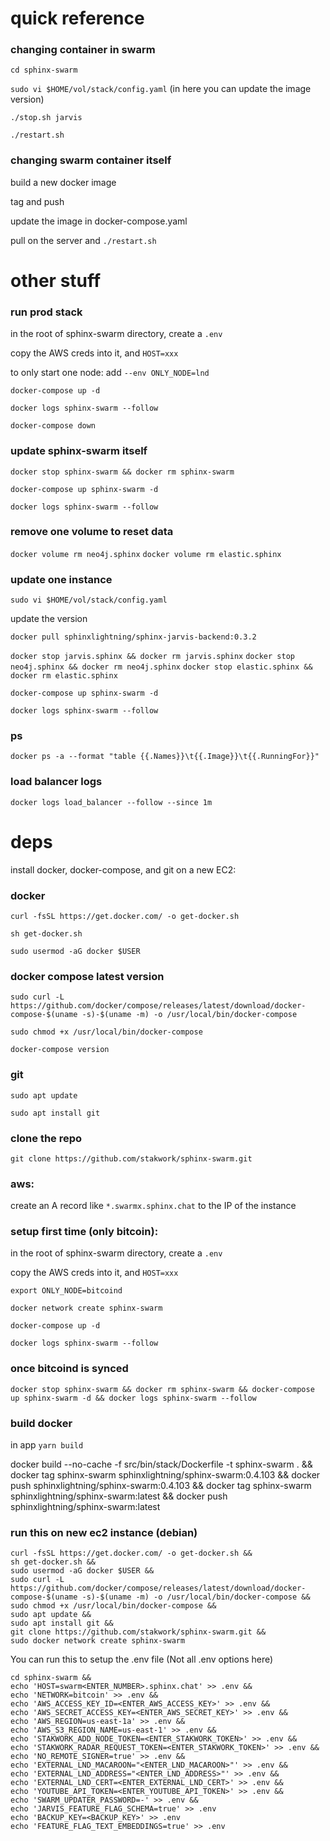 # quick reference

### changing container in swarm

`cd sphinx-swarm`

`sudo vi $HOME/vol/stack/config.yaml` (in here you can update the image version)

`./stop.sh jarvis`

`./restart.sh`

### changing swarm container itself

build a new docker image

tag and push

update the image in docker-compose.yaml

pull on the server and `./restart.sh`

# other stuff

### run prod stack

in the root of sphinx-swarm directory, create a `.env`

copy the AWS creds into it, and `HOST=xxx`

to only start one node:
add `--env ONLY_NODE=lnd`

`docker-compose up -d`

`docker logs sphinx-swarm --follow`

`docker-compose down`

### update sphinx-swarm itself

`docker stop sphinx-swarm && docker rm sphinx-swarm`

`docker-compose up sphinx-swarm -d`

`docker logs sphinx-swarm --follow`

### remove one volume to reset data

`docker volume rm neo4j.sphinx`
`docker volume rm elastic.sphinx`

### update one instance

`sudo vi $HOME/vol/stack/config.yaml`

update the version

`docker pull sphinxlightning/sphinx-jarvis-backend:0.3.2`

`docker stop jarvis.sphinx && docker rm jarvis.sphinx`
`docker stop neo4j.sphinx && docker rm neo4j.sphinx`
`docker stop elastic.sphinx && docker rm elastic.sphinx`

`docker-compose up sphinx-swarm -d`

`docker logs sphinx-swarm --follow`

### ps

`docker ps -a --format "table {{.Names}}\t{{.Image}}\t{{.RunningFor}}"`

### load balancer logs

`docker logs load_balancer --follow --since 1m`

# deps

install docker, docker-compose, and git on a new EC2:

### docker

`curl -fsSL https://get.docker.com/ -o get-docker.sh`

`sh get-docker.sh`

`sudo usermod -aG docker $USER`

### docker compose latest version

`sudo curl -L https://github.com/docker/compose/releases/latest/download/docker-compose-$(uname -s)-$(uname -m) -o /usr/local/bin/docker-compose`

`sudo chmod +x /usr/local/bin/docker-compose`

`docker-compose version`

### git

`sudo apt update`

`sudo apt install git`

### clone the repo

`git clone https://github.com/stakwork/sphinx-swarm.git`

### aws:

create an A record like `*.swarmx.sphinx.chat` to the IP of the instance

### setup first time (only bitcoin):

in the root of sphinx-swarm directory, create a `.env`

copy the AWS creds into it, and `HOST=xxx`

`export ONLY_NODE=bitcoind`

`docker network create sphinx-swarm`

`docker-compose up -d`

`docker logs sphinx-swarm --follow`

### once bitcoind is synced

`docker stop sphinx-swarm && docker rm sphinx-swarm && docker-compose up sphinx-swarm -d && docker logs sphinx-swarm --follow`

### build docker

in app `yarn build`

docker build --no-cache -f src/bin/stack/Dockerfile -t sphinx-swarm . &&
docker tag sphinx-swarm sphinxlightning/sphinx-swarm:0.4.103 &&
docker push sphinxlightning/sphinx-swarm:0.4.103 &&
docker tag sphinx-swarm sphinxlightning/sphinx-swarm:latest &&
docker push sphinxlightning/sphinx-swarm:latest

### run this on new ec2 instance (debian)

```
curl -fsSL https://get.docker.com/ -o get-docker.sh &&
sh get-docker.sh &&
sudo usermod -aG docker $USER &&
sudo curl -L https://github.com/docker/compose/releases/latest/download/docker-compose-$(uname -s)-$(uname -m) -o /usr/local/bin/docker-compose &&
sudo chmod +x /usr/local/bin/docker-compose &&
sudo apt update &&
sudo apt install git &&
git clone https://github.com/stakwork/sphinx-swarm.git &&
sudo docker network create sphinx-swarm
```

You can run this to setup the .env file (Not all .env options here)

```
cd sphinx-swarm &&
echo 'HOST=swarm<ENTER_NUMBER>.sphinx.chat' >> .env &&
echo 'NETWORK=bitcoin' >> .env &&
echo 'AWS_ACCESS_KEY_ID=<ENTER_AWS_ACCESS_KEY>' >> .env &&
echo 'AWS_SECRET_ACCESS_KEY=<ENTER_AWS_SECRET_KEY>' >> .env &&
echo 'AWS_REGION=us-east-1a' >> .env &&
echo 'AWS_S3_REGION_NAME=us-east-1' >> .env &&
echo 'STAKWORK_ADD_NODE_TOKEN=<ENTER_STAKWORK_TOKEN>' >> .env &&
echo 'STAKWORK_RADAR_REQUEST_TOKEN=<ENTER_STAKWORK_TOKEN>' >> .env &&
echo 'NO_REMOTE_SIGNER=true' >> .env &&
echo 'EXTERNAL_LND_MACAROON="<ENTER_LND_MACAROON>"' >> .env &&
echo 'EXTERNAL_LND_ADDRESS="<ENTER_LND_ADDRESS>"' >> .env &&
echo 'EXTERNAL_LND_CERT=<ENTER_EXTERNAL_LND_CERT>' >> .env &&
echo 'YOUTUBE_API_TOKEN=<ENTER_YOUTUBE_API_TOKEN>' >> .env &&
echo 'SWARM_UPDATER_PASSWORD=-' >> .env &&
echo 'JARVIS_FEATURE_FLAG_SCHEMA=true' >> .env
echo 'BACKUP_KEY=<BACKUP_KEY>' >> .env
echo 'FEATURE_FLAG_TEXT_EMBEDDINGS=true' >> .env
```
